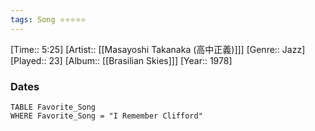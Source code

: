 ```yaml
---
tags: Song ⭐⭐⭐⭐⭐ 
---
```

[Time:: 5:25]
[Artist:: [[Masayoshi Takanaka (高中正義)]]]
[Genre:: Jazz]
[Played:: 23]
[Album:: [[Brasilian Skies]]]
[Year:: 1978]
### Dates
````dataview
TABLE Favorite_Song
WHERE Favorite_Song = "I Remember Clifford"
````